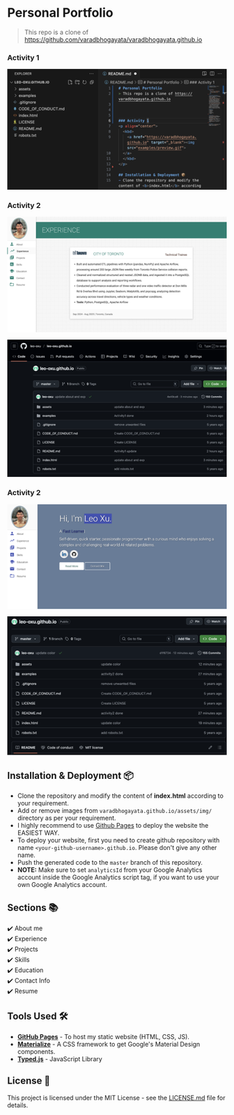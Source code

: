 # Personal Portfolio
> This repo is a clone of https://github.com/varadbhogayata/varadbhogayata.github.io

### Activity 1
<p align="center"> 
  <img src="examples/activity1.png">
</p>

### Activity 2
<p align="center"> 
  <img src="examples/activity2a.png">
</p>
<p align="center"> 
  <img src="examples/activity2b.png">
</p>

### Activity 2
<p align="center"> 
  <img src="examples/activity3.png">
</p>
<p align="center"> 
  <img src="examples/activity3b.png">
</p>

## Installation & Deployment 📦
- Clone the repository and modify the content of <b>index.html</b> according to your requirement.
- Add or remove images from `varadbhogayata.github.io/assets/img/` directory as per your requirement.
- I highly recommend to use [Github Pages](https://create-react-app.dev/docs/deployment/#github-pages) to deploy the website the EASIEST WAY.
- To deploy your website, first you need to create github repository with name `<your-github-username>.github.io`. Please don't give any other name.
- Push the generated code to the `master` branch of this repository.
- <b>NOTE:</b> Make sure to set `analyticsId` from your Google Analytics account inside the Google Analytics script tag, if you want to use your own Google Analytics account.

## Sections 📚
✔️ About me\
✔️ Experience\
✔️ Projects \
✔️ Skills \
✔️ Education\
✔️ Contact Info\
✔️ Resume


## Tools Used 🛠️
* [<b>GitHub Pages</b>](https://create-react-app.dev/docs/deployment/#github-pages) - To host my static website (HTML, CSS, JS).
* [<b>Materialize</b>](https://materializecss.com/) - A CSS framework to get Google's Material Design components.
* [<b>Typed.js</b>](https://mattboldt.com/demos/typed-js/) - JavaScript Library


## License 📄
This project is licensed under the MIT License - see the [LICENSE.md](./LICENSE) file for details.
